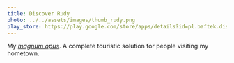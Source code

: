 ```yaml
---
title: Discover Rudy
photo: ../../assets/images/thumb_rudy.png
play_store: https://play.google.com/store/apps/details?id=pl.baftek.discoverrudy
---
```


My [_magnum opus_](https://en.wikipedia.org/wiki/Masterpiece). A complete
touristic solution for people visiting my hometown.
